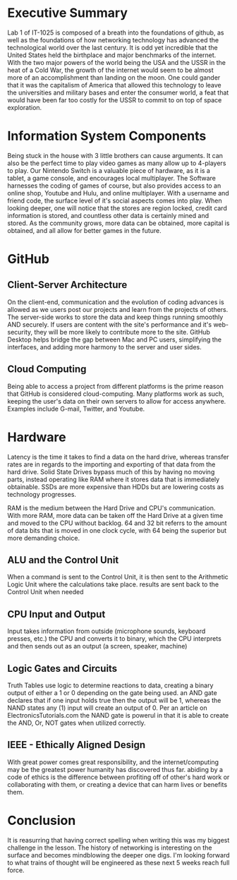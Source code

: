 
# Executive Summary  
Lab 1 of IT-1025 is composed of a breath into the foundations of github, as well as the foundations of how networking technology has advanced the technological world over the last century. It is odd yet incredible that the United States held the birthplace and major benchmarks of the internet. With the two major powers of the world being the USA and the USSR in the heat of a Cold War, the growth of the internet would seem to be almost more of an accomplishment than landing on the moon. One could gander that it was the capitalism of America that allowed this technology to leave the universities and military bases and enter the consumer world, a feat that would have been far too costly for the USSR to commit to on top of space exploration.

# Information System Components  
Being stuck in the house with 3 little brothers can cause arguments. It can also be the perfect time to play video games as many allow up to 4-players to play. Our Nintendo Switch is a valuable piece of hardware, as it is a tablet, a game console, and encourages local multiplayer. The Software harnesses the coding of games of course, but also provides access to an online shop, Youtube and Hulu, and online multiplayer. With a username and friend code, the surface level of it's social aspects comes into play. When looking deeper, one will notice that the stores are region locked, credit card information is stored, and countless other data is certainly mined and stored. As the community grows, more data can be obtained, more capital is obtained, and all allow for better games in the future.

# GitHub  
## Client-Server Architecture  
On the client-end, communication and the evolution of coding advances is allowed as we users post our projects and learn from the projects of others. The server-side works to store the data and keep things running smoothly AND securely. If users are content with the site's performance and it's web-security, they will be more likely to contribute more to the site. GitHub Desktop helps bridge the gap between Mac and PC users, simplifying the interfaces, and adding more harmony to the server and user sides.

##  Cloud Computing 
 Being able to access a project from different platforms is the prime reason that GitHub is considered cloud-computing. Many platforms work as such, keeping the user's data on their own servers to allow for access anywhere. Examples include G-mail, Twitter, and Youtube.

# Hardware
Latency is the time it takes to find a data on the hard drive, whereas transfer rates are in regards to the importing and exporting of that data from the hard drive.
Solid State Drives bypass much of this by having no moving parts, instead operating like RAM where it stores data that is immediately obtainable. SSDs are more expensive than HDDs but are lowering costs as technology progresses.

RAM is the medium between the Hard Drive and CPU's communication. With more RAM, more data can be taken off the Hard Drive at a given time and moved to the CPU without backlog.
64 and 32 bit referrs to the amount of data bits that is moved in one clock cycle, with 64 being the superior but more demanding choice.

## ALU and the Control Unit
When a command is sent to the Control Unit, it is then sent to the Arithmetic Logic Unit where the calculations take place. results are sent back to the Control Unit when needed

## CPU Input and Output
Input takes information from outside (microphone sounds, keyboard presses, etc.) the CPU and converts it to binary, which the CPU interprets and then sends out as an output (a screen, speaker, machine)
## Logic Gates and Circuits
Truth Tables use logic to determine reactions to data, creating a binary output of either a 1 or 0 depending on the gate being used. an AND gate declares that if one input holds true then the output will be 1, whereas the NAND states any (1) input will create an output of 0. Per an article on ElectronicsTutorials.com the NAND gate is powerul in that it is able to create the AND, Or, NOT gates when utilized correctly.

## IEEE - Ethically Aligned Design 
With great power comes great responsibility, and the internet/computing may be the greatest power humanity has discovered thus far. abiding by a code of ethics is the difference between profiting off of other's hard work or collaborating with them, or creating a device that can harm lives or benefits them.

# Conclusion  
It is reasurring that having correct spelling when writing this was my biggest challenge in the lesson. The history of networking is interesting on the surface and becomes mindblowing the deeper one digs. I'm looking forward to what trains of thought will be engineered as these next 5 weeks reach full force.
